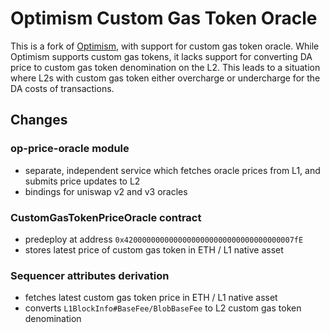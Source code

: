 # Optimism Custom Gas Token Oracle

This is a fork of [Optimism](https://github.com/ethereum-optimism/optimism), with support for custom gas token oracle.
While Optimism supports custom gas tokens, it lacks support for converting DA price to custom gas token denomination on
the L2. This leads to a situation where L2s with custom gas token either overcharge or undercharge for the DA costs of
transactions.

## Changes

### op-price-oracle module

- separate, independent service which fetches oracle prices from L1, and submits price updates to L2
- bindings for uniswap v2 and v3 oracles

### CustomGasTokenPriceOracle contract

- predeploy at address `0x42000000000000000000000000000000000007fE`
- stores latest price of custom gas token in ETH / L1 native asset

### Sequencer attributes derivation

- fetches latest custom gas token price in ETH / L1 native asset
- converts `L1BlockInfo#BaseFee/BlobBaseFee` to L2 custom gas token denomination
